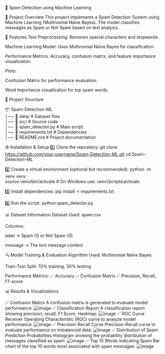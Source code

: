 📩 Spam Detection using Machine Learning

📌 Project Overview
This project implements a Spam Detection System using Machine Learning (Multinomial Naïve Bayes).
The model classifies messages as Spam or Not Spam based on text analysis.

🚀 Features
Text Preprocessing: Removes special characters and stopwords.

Machine Learning Model: Uses Multinomial Naïve Bayes for classification.

Performance Metrics: Accuracy, confusion matrix, and feature importance visualization.

Plots:

Confusion Matrix for performance evaluation.

Word Importance visualization for top spam words.

📂 Project Structure

📦 Spam-Detection-ML  
│── 📂 data/              # Dataset files  
│── 📂 src/               # Source code  
│── 📜 spam_detector.py   # Main script  
│── 📜 requirements.txt   # Dependencies  
│── 📜 README.md          # Project documentation  


⚙️ Installation & Setup
1️⃣ Clone the repository:
git clone https://github.com/your-username/Spam-Detection-ML.git
cd Spam-Detection-ML

2️⃣ Create a virtual environment (optional but recommended):
python -m venv venv  
source venv/bin/activate  # On Windows use: venv\Scripts\activate

3️⃣ Install dependencies:
pip install -r requirements.txt 

4️⃣ Run the script:
python spam_detector.py  


📊 Dataset Information
Dataset Used: spam.csv

Columns:

label → Spam (1) or Not Spam (0)

message → The text message content

🔍 Model Training & Evaluation
Algorithm Used: Multinomial Naïve Bayes

Train-Test Split: 70% training, 30% testing

Performance Metrics:
✅ Accuracy
✅ Confusion Matrix
✅ Precision, Recall, F1-score

📊 Results & Visualizations

✅ Confusion Matrix
A confusion matrix is generated to evaluate model performance:
![image](https://github.com/user-attachments/assets/0360d2ad-50c8-406c-9ddf-8c708d2ea46d)
✅ Classification Report
A classification report showing precision, recall, F1 Score, Heatmap:
![image](https://github.com/user-attachments/assets/ea96b680-132a-4e16-bef7-a3d0d19c2e80)
✅ ROC Curve
Receiver Operating Characteristic (ROC) curve to analyze model performance:
![image](https://github.com/user-attachments/assets/a9edb33c-9bc4-4f2e-b089-2953dc247136)
✅ Precision-Recall Curve
Precision-Recall curve to evaluate performance on imbalanced data:
![image](https://github.com/user-attachments/assets/e0516927-0abe-423e-bb4f-30d2e94c7241)
✅ Distribution of Spam Prediction Probabilities
Histogram showing the probability distribution of messages classified as spam:
![image](https://github.com/user-attachments/assets/46d0245f-a8b3-4419-a05a-879c8d40ea8f)
✅ Top 10 Words Indicating Spam
Bar chart of the top 10 words most associated with spam messages:
![image](https://github.com/user-attachments/assets/d49a2af7-c037-4a51-904b-f678407c0550)

